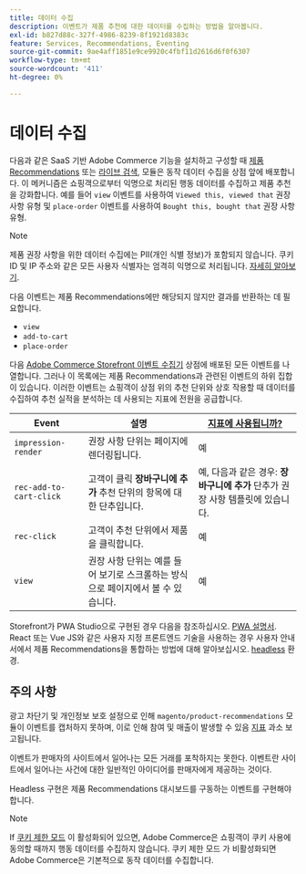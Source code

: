 ```yaml
---
title: 데이터 수집
description: 이벤트가 제품 추천에 대한 데이터를 수집하는 방법을 알아봅니다.
exl-id: b827d88c-327f-4986-8239-8f1921d8383c
feature: Services, Recommendations, Eventing
source-git-commit: 9ae4aff1851e9ce9920c4fbf11d2616d6f0f6307
workflow-type: tm+mt
source-wordcount: '411'
ht-degree: 0%

---
```


# 데이터 수집

다음과 같은 SaaS 기반 Adobe Commerce 기능을 설치하고 구성할 때 [제품 Recommendations](install-configure.md) 또는 [라이브 검색](https://experienceleague.adobe.com/docs/commerce-merchant-services/live-search/onboard/install.html), 모듈은 동작 데이터 수집을 상점 앞에 배포합니다. 이 메커니즘은 쇼핑객으로부터 익명으로 처리된 행동 데이터를 수집하고 제품 추천을 강화합니다. 예를 들어 `view` 이벤트를 사용하여 `Viewed this, viewed that` 권장 사항 유형 및 `place-order` 이벤트를 사용하여 `Bought this, bought that` 권장 사항 유형.

>[!NOTE]
>
>제품 권장 사항을 위한 데이터 수집에는 PII(개인 식별 정보)가 포함되지 않습니다. 쿠키 ID 및 IP 주소와 같은 모든 사용자 식별자는 엄격히 익명으로 처리됩니다. [자세히 알아보기](https://www.adobe.com/privacy/experience-cloud.html).

다음 이벤트는 제품 Recommendations에만 해당되지 않지만 결과를 반환하는 데 필요합니다.

- `view`
- `add-to-cart`
- `place-order`

다음 [Adobe Commerce Storefront 이벤트 수집기](https://developer.adobe.com/commerce/services/shared-services/storefront-events/collector/#quick-start) 상점에 배포된 모든 이벤트를 나열합니다. 그러나 이 목록에는 제품 Recommendations과 관련된 이벤트의 하위 집합이 있습니다. 이러한 이벤트는 쇼핑객이 상점 위의 추천 단위와 상호 작용할 때 데이터를 수집하여 추천 실적을 분석하는 데 사용되는 지표에 전원을 공급합니다.

| Event | 설명 | [지표에 사용됩니까?](workspace.md) |
| --- | --- | --- |
| `impression-render` | 권장 사항 단위는 페이지에 렌더링됩니다. | 예 |
| `rec-add-to-cart-click` | 고객이 클릭 **장바구니에 추가** 추천 단위의 항목에 대한 단추입니다. | 예, 다음과 같은 경우: **장바구니에 추가** 단추가 권장 사항 템플릿에 있습니다. |
| `rec-click` | 고객이 추천 단위에서 제품을 클릭합니다. | 예 |
| `view` | 권장 사항 단위는 예를 들어 보기로 스크롤하는 방식으로 페이지에서 볼 수 있습니다. | 예 |

Storefront가 PWA Studio으로 구현된 경우 다음을 참조하십시오. [PWA 설명서](https://developer.adobe.com/commerce/pwa-studio/integrations/product-recommendations/). React 또는 Vue JS와 같은 사용자 지정 프론트엔드 기술을 사용하는 경우 사용자 안내서에서 제품 Recommendations을 통합하는 방법에 대해 알아보십시오. [headless](headless.md) 환경.

## 주의 사항

광고 차단기 및 개인정보 보호 설정으로 인해 `magento/product-recommendations` 모듈이 이벤트를 캡처하지 못하며, 이로 인해 참여 및 매출이 발생할 수 있음 [지표](workspace.md) 과소 보고됩니다.

이벤트가 판매자의 사이트에서 일어나는 모든 거래를 포착하지는 못한다. 이벤트란 사이트에서 일어나는 사건에 대한 일반적인 아이디어를 판매자에게 제공하는 것이다.

Headless 구현은 제품 Recommendations 대시보드를 구동하는 이벤트를 구현해야 합니다.

>[!NOTE]
>
>If [쿠키 제한 모드](https://experienceleague.adobe.com/docs/commerce-admin/start/compliance/privacy/compliance-cookie-law.html) 이 활성화되어 있으면, Adobe Commerce은 쇼핑객이 쿠키 사용에 동의할 때까지 행동 데이터를 수집하지 않습니다. 쿠키 제한 모드 가 비활성화되면 Adobe Commerce은 기본적으로 동작 데이터를 수집합니다.
